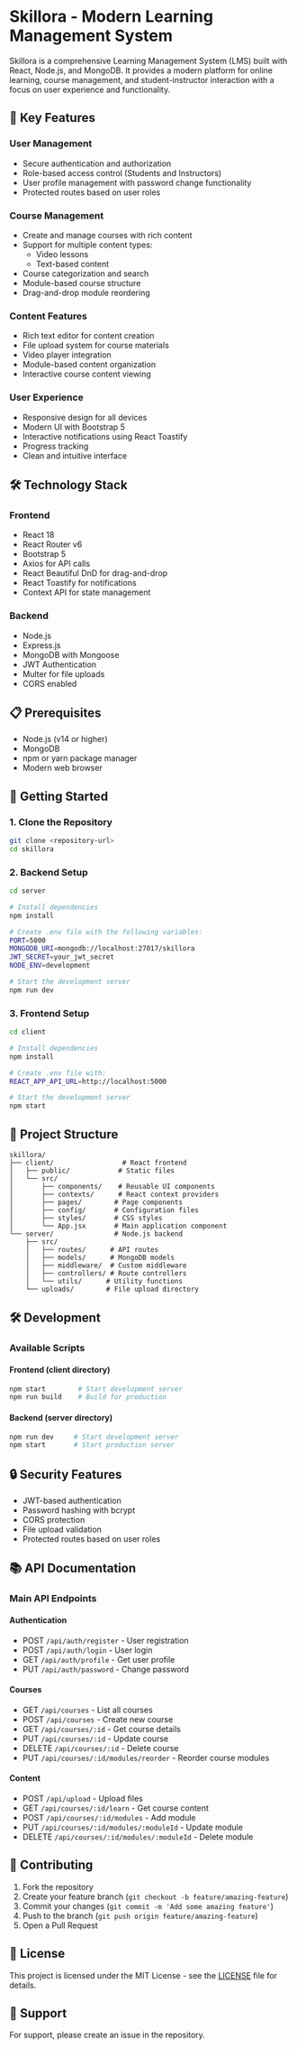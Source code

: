 # Skillora - Modern Learning Management System

Skillora is a comprehensive Learning Management System (LMS) built with React, Node.js, and MongoDB. It provides a modern platform for online learning, course management, and student-instructor interaction with a focus on user experience and functionality.

## 🌟 Key Features

### User Management
- Secure authentication and authorization
- Role-based access control (Students and Instructors)
- User profile management with password change functionality
- Protected routes based on user roles

### Course Management
- Create and manage courses with rich content
- Support for multiple content types:
  - Video lessons
  - Text-based content
- Course categorization and search
- Module-based course structure
- Drag-and-drop module reordering

### Content Features
- Rich text editor for content creation
- File upload system for course materials
- Video player integration
- Module-based content organization
- Interactive course content viewing

### User Experience
- Responsive design for all devices
- Modern UI with Bootstrap 5
- Interactive notifications using React Toastify
- Progress tracking
- Clean and intuitive interface

## 🛠️ Technology Stack

### Frontend
- React 18
- React Router v6
- Bootstrap 5
- Axios for API calls
- React Beautiful DnD for drag-and-drop
- React Toastify for notifications
- Context API for state management

### Backend
- Node.js
- Express.js
- MongoDB with Mongoose
- JWT Authentication
- Multer for file uploads
- CORS enabled

## 📋 Prerequisites

- Node.js (v14 or higher)
- MongoDB
- npm or yarn package manager
- Modern web browser

## 🚀 Getting Started

### 1. Clone the Repository
```bash
git clone <repository-url>
cd skillora
```

### 2. Backend Setup
```bash
cd server

# Install dependencies
npm install

# Create .env file with the following variables:
PORT=5000
MONGODB_URI=mongodb://localhost:27017/skillora
JWT_SECRET=your_jwt_secret
NODE_ENV=development

# Start the development server
npm run dev
```

### 3. Frontend Setup
```bash
cd client

# Install dependencies
npm install

# Create .env file with:
REACT_APP_API_URL=http://localhost:5000

# Start the development server
npm start
```

## 📁 Project Structure

```
skillora/
├── client/                 # React frontend
│   ├── public/            # Static files
│   └── src/
│       ├── components/    # Reusable UI components
│       ├── contexts/      # React context providers
│       ├── pages/        # Page components
│       ├── config/       # Configuration files
│       ├── styles/       # CSS styles
│       └── App.jsx       # Main application component
└── server/               # Node.js backend
    ├── src/
    │   ├── routes/      # API routes
    │   ├── models/      # MongoDB models
    │   ├── middleware/  # Custom middleware
    │   ├── controllers/ # Route controllers
    │   └── utils/      # Utility functions
    └── uploads/        # File upload directory
```

## 🛠️ Development

### Available Scripts

#### Frontend (client directory)
```bash
npm start        # Start development server
npm run build    # Build for production
```

#### Backend (server directory)
```bash
npm run dev     # Start development server
npm start       # Start production server
```

## 🔒 Security Features
- JWT-based authentication
- Password hashing with bcrypt
- CORS protection
- File upload validation
- Protected routes based on user roles

## 📚 API Documentation

### Main API Endpoints

#### Authentication
- POST `/api/auth/register` - User registration
- POST `/api/auth/login` - User login
- GET `/api/auth/profile` - Get user profile
- PUT `/api/auth/password` - Change password

#### Courses
- GET `/api/courses` - List all courses
- POST `/api/courses` - Create new course
- GET `/api/courses/:id` - Get course details
- PUT `/api/courses/:id` - Update course
- DELETE `/api/courses/:id` - Delete course
- PUT `/api/courses/:id/modules/reorder` - Reorder course modules

#### Content
- POST `/api/upload` - Upload files
- GET `/api/courses/:id/learn` - Get course content
- POST `/api/courses/:id/modules` - Add module
- PUT `/api/courses/:id/modules/:moduleId` - Update module
- DELETE `/api/courses/:id/modules/:moduleId` - Delete module

## 🤝 Contributing

1. Fork the repository
2. Create your feature branch (`git checkout -b feature/amazing-feature`)
3. Commit your changes (`git commit -m 'Add some amazing feature'`)
4. Push to the branch (`git push origin feature/amazing-feature`)
5. Open a Pull Request

## 📝 License

This project is licensed under the MIT License - see the [LICENSE](LICENSE) file for details.

## 💬 Support

For support, please create an issue in the repository. 